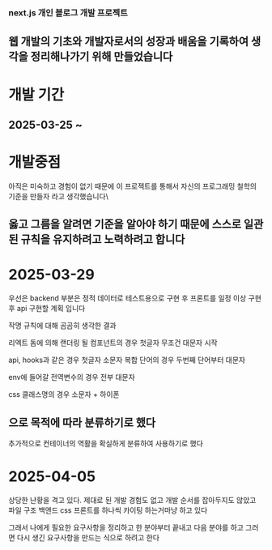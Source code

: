 ### next.js 개인 블로그 개발 프로젝트
웹 개발의 기초와 개발자로서의 성장과 배움을 기록하여 생각을 정리해나가기 위해 만들었습니다
---
# 개발 기간
2025-03-25 ~
---
# 개발중점
아직은 미숙하고 경험이 없기 때문에 이 프로젝트를 통해서 자신의 프로그래밍 철학의 기준을 만들자 라고 생각했습니다\

옳고 그름을 알려면 기준을 알아야 하기 때문에 스스로 일관된 규칙을 유지하려고 노력하려고 합니다
---


# 2025-03-29
우선은 backend 부분은 정적 데이터로 테스트용으로 구현 후 프론트를 일정 이상 구현 후 api 구현할 계획 입니다

작명 규칙에 대해 곰곰히 생각한 결과

리엑트 돔에 의해 랜더링 될 컴포넌트의 경우 첫글자 무조건 대문자 시작

api, hooks과 같은 경우 첫글자 소문자 복합 단어의 경우 두번째 단어부터 대문자

env에 들어갈 전역변수의 경우 전부 대문자

css 클래스명의 경우 소문자 + 하이폰

으로 목적에 따라 분류하기로 했다
---
추가적으로 컨테이너의 역활을 확실하게 분류하여 사용하기로 했다



# 2025-04-05
상당한 난황을 격고 있다.
제대로 된 개발 경험도 없고 개발 순서를 잡아두지도 않았고 파일 구조 백앤드 css 프론트를 하나씩 카이팅 하는거마냥 하고 있다

그래서 나에게 필요한 요구사항을 정리하고 한 분야부터 끝내고 다음 분야를 하고
그러면 다시 생긴 요구사항을 만드는 식으로 하려고 한다